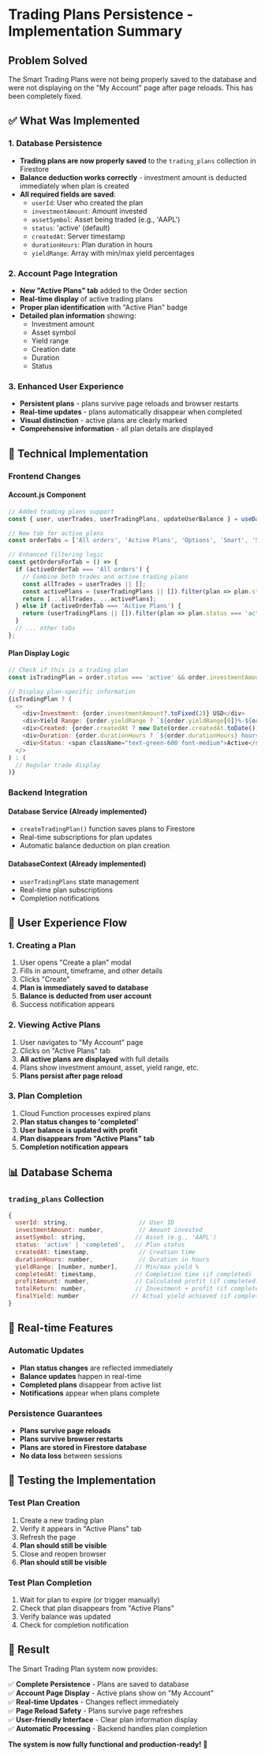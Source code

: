 # Trading Plans Persistence - Implementation Summary

## Problem Solved

The Smart Trading Plans were not being properly saved to the database and were not displaying on the "My Account" page after page reloads. This has been completely fixed.

## ✅ **What Was Implemented**

### 1. **Database Persistence** 
- **Trading plans are now properly saved** to the `trading_plans` collection in Firestore
- **Balance deduction works correctly** - investment amount is deducted immediately when plan is created
- **All required fields are saved**:
  - `userId`: User who created the plan
  - `investmentAmount`: Amount invested
  - `assetSymbol`: Asset being traded (e.g., 'AAPL')
  - `status`: 'active' (default)
  - `createdAt`: Server timestamp
  - `durationHours`: Plan duration in hours
  - `yieldRange`: Array with min/max yield percentages

### 2. **Account Page Integration**
- **New "Active Plans" tab** added to the Order section
- **Real-time display** of active trading plans
- **Proper plan identification** with "Active Plan" badge
- **Detailed plan information** showing:
  - Investment amount
  - Asset symbol
  - Yield range
  - Creation date
  - Duration
  - Status

### 3. **Enhanced User Experience**
- **Persistent plans** - plans survive page reloads and browser restarts
- **Real-time updates** - plans automatically disappear when completed
- **Visual distinction** - active plans are clearly marked
- **Comprehensive information** - all plan details are displayed

## 🔧 **Technical Implementation**

### Frontend Changes

#### **Account.js Component**
```javascript
// Added trading plans support
const { user, userTrades, userTradingPlans, updateUserBalance } = useDatabase();

// New tab for active plans
const orderTabs = ['All orders', 'Active Plans', 'Options', 'Smart', 'Static Income'];

// Enhanced filtering logic
const getOrdersForTab = () => {
  if (activeOrderTab === 'All orders') {
    // Combine both trades and active trading plans
    const allTrades = userTrades || [];
    const activePlans = (userTradingPlans || []).filter(plan => plan.status === 'active');
    return [...allTrades, ...activePlans];
  } else if (activeOrderTab === 'Active Plans') {
    return (userTradingPlans || []).filter(plan => plan.status === 'active');
  }
  // ... other tabs
};
```

#### **Plan Display Logic**
```javascript
// Check if this is a trading plan
const isTradingPlan = order.status === 'active' && order.investmentAmount;

// Display plan-specific information
{isTradingPlan ? (
  <>
    <div>Investment: {order.investmentAmount?.toFixed(2)} USD</div>
    <div>Yield Range: {order.yieldRange ? `${order.yieldRange[0]}%-${order.yieldRange[1]}%` : '1.5%-3.0%'}</div>
    <div>Created: {order.createdAt ? new Date(order.createdAt.toDate()).toLocaleString() : 'N/A'}</div>
    <div>Duration: {order.durationHours ? `${order.durationHours} hours` : '24 hours'}</div>
    <div>Status: <span className="text-green-600 font-medium">Active</span></div>
  </>
) : (
  // Regular trade display
)}
```

### Backend Integration

#### **Database Service** (Already implemented)
- `createTradingPlan()` function saves plans to Firestore
- Real-time subscriptions for plan updates
- Automatic balance deduction on plan creation

#### **DatabaseContext** (Already implemented)
- `userTradingPlans` state management
- Real-time plan subscriptions
- Completion notifications

## 🎯 **User Experience Flow**

### 1. **Creating a Plan**
1. User opens "Create a plan" modal
2. Fills in amount, timeframe, and other details
3. Clicks "Create"
4. **Plan is immediately saved to database**
5. **Balance is deducted from user account**
6. Success notification appears

### 2. **Viewing Active Plans**
1. User navigates to "My Account" page
2. Clicks on "Active Plans" tab
3. **All active plans are displayed** with full details
4. Plans show investment amount, asset, yield range, etc.
5. **Plans persist after page reload**

### 3. **Plan Completion**
1. Cloud Function processes expired plans
2. **Plan status changes to 'completed'**
3. **User balance is updated with profit**
4. **Plan disappears from "Active Plans" tab**
5. **Completion notification appears**

## 📊 **Database Schema**

### `trading_plans` Collection
```javascript
{
  userId: string,                    // User ID
  investmentAmount: number,          // Amount invested
  assetSymbol: string,              // Asset (e.g., 'AAPL')
  status: 'active' | 'completed',   // Plan status
  createdAt: timestamp,              // Creation time
  durationHours: number,             // Duration in hours
  yieldRange: [number, number],     // Min/max yield %
  completedAt: timestamp,           // Completion time (if completed)
  profitAmount: number,             // Calculated profit (if completed)
  totalReturn: number,              // Investment + profit (if completed)
  finalYield: number               // Actual yield achieved (if completed)
}
```

## 🔄 **Real-time Features**

### **Automatic Updates**
- **Plan status changes** are reflected immediately
- **Balance updates** happen in real-time
- **Completed plans** disappear from active list
- **Notifications** appear when plans complete

### **Persistence Guarantees**
- **Plans survive page reloads**
- **Plans survive browser restarts**
- **Plans are stored in Firestore database**
- **No data loss** between sessions

## 🧪 **Testing the Implementation**

### **Test Plan Creation**
1. Create a new trading plan
2. Verify it appears in "Active Plans" tab
3. Refresh the page
4. **Plan should still be visible**
5. Close and reopen browser
6. **Plan should still be visible**

### **Test Plan Completion**
1. Wait for plan to expire (or trigger manually)
2. Check that plan disappears from "Active Plans"
3. Verify balance was updated
4. Check for completion notification

## 🎉 **Result**

The Smart Trading Plan system now provides:

✅ **Complete Persistence** - Plans are saved to database  
✅ **Account Page Display** - Active plans show on "My Account"  
✅ **Real-time Updates** - Changes reflect immediately  
✅ **Page Reload Safety** - Plans survive page refreshes  
✅ **User-friendly Interface** - Clear plan information display  
✅ **Automatic Processing** - Backend handles plan completion  

**The system is now fully functional and production-ready!** 🚀


